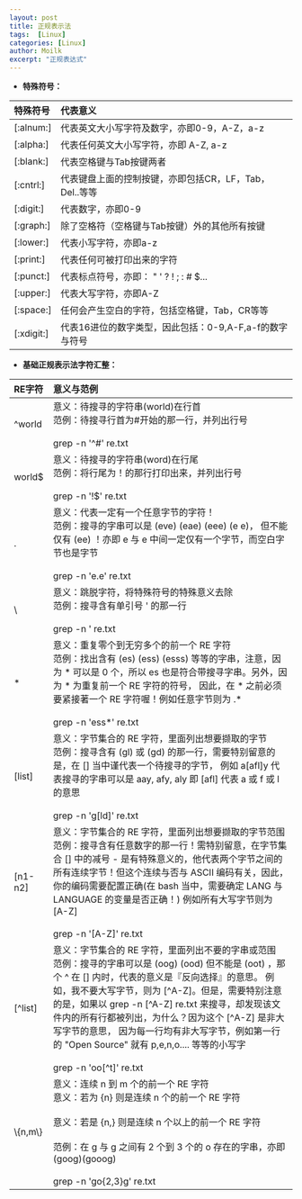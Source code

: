 ```yaml
---
layout: post
title: 正规表示法
tags:  [Linux]
categories: [Linux]
author: Moilk
excerpt: "正规表达式"
---
```


* **特殊符号：**

| 特殊符号 |	代表意义	|
| :-----	    |	:---------	|
| [:alnum:] | 代表英文大小写字符及数字，亦即0-9，A-Z，a-z |
| [:alpha:]  | 代表任何英文大小写字符，亦即 A-Z, a-z |
| [:blank:]  | 代表空格键与Tab按键两者 |
| [:cntrl:]   | 代表键盘上面的控制按键，亦即包括CR，LF，Tab，Del..等等 |
| [:digit:]   | 代表数字，亦即0-9 |
| [:graph:] | 除了空格符（空格键与Tab按键）外的其他所有按键 |
| [:lower:]  | 代表小写字符，亦即a-z |
| [:print:]   | 代表任何可被打印出来的字符 |
| [:punct:] | 代表标点符号，亦即： " ' ? ! ; : # $... |
| [:upper:] | 代表大写字符，亦即A-Z |
| [:space:] | 任何会产生空白的字符，包括空格键，Tab，CR等等 |
| [:xdigit:] | 代表16进位的数字类型，因此包括：0-9,A-F,a-f的数字与符号 |

* **基础正规表示法字符汇整：**

| RE字符  |	意义与范例	|
|   :-----  |	:--------	|
| ^world | 意义：待搜寻的字符串(world)在行首<br>范例：待搜寻行首为#开始的那一行，并列出行号</br> <br>grep -n '^#' re.txt</br> |
| world$ | 意义：待搜寻的字符串(word)在行尾<br>范例：将行尾为！的那行打印出来，并列出行号</br> <br>grep -n '!$' re.txt </br> |
| . 	 | 意义：代表一定有一个任意字节的字符！<br>范例：搜寻的字串可以是 (eve) (eae) (eee) (e e)， 但不能仅有 (ee) ！亦即 e 与 e 中间一定仅有一个字节，而空白字节也是字节</br> <br>grep -n 'e.e' re.txt</br> |
| \ | 意义：跳脱字符，将特殊符号的特殊意义去除 <br>范例：搜寻含有单引号 ' 的那一行</br><br>grep -n \' re.txt</br> |
| * | 意义：重复零个到无穷多个的前一个 RE 字符<br>范例：找出含有 (es) (ess) (esss) 等等的字串，注意，因为 * 可以是 0 个，所以 es 也是符合带搜寻字串。另外，因为 * 为重复前一个 RE 字符的符号， 因此，在 * 之前必须要紧接著一个 RE 字符喔！例如任意字节则为 .* </br><br>grep -n 'ess*' re.txt</br> |
| [list] | 意义：字节集合的 RE 字符，里面列出想要撷取的字节<br>范例：搜寻含有 (gl) 或 (gd) 的那一行，需要特别留意的是，在 [] 当中谨代表一个待搜寻的字节， 例如 a[afl]y 代表搜寻的字串可以是 aay, afy, aly 即 [afl] 代表 a 或 f 或 l 的意思</br><br>grep -n 'g[ld]' re.txt</br> |
| [n1-n2] | 意义：字节集合的 RE 字符，里面列出想要撷取的字节范围<br>范例：搜寻含有任意数字的那一行！需特别留意，在字节集合 [] 中的减号 - 是有特殊意义的，他代表两个字节之间的所有连续字节！但这个连续与否与 ASCII 编码有关，因此，你的编码需要配置正确(在 bash 当中，需要确定 LANG 与 LANGUAGE 的变量是否正确！) 例如所有大写字节则为 [A-Z]</br><br>grep -n '[A-Z]' re.txt</br> |
| [^list] | 意义：字节集合的 RE 字符，里面列出不要的字串或范围<br>范例：搜寻的字串可以是 (oog) (ood) 但不能是 (oot) ，那个 ^ 在 [] 内时，代表的意义是『反向选择』的意思。 例如，我不要大写字节，则为 [^A-Z]。但是，需要特别注意的是，如果以 grep -n [^A-Z] re.txt 来搜寻，却发现该文件内的所有行都被列出，为什么？因为这个 [^A-Z] 是非大写字节的意思， 因为每一行均有非大写字节，例如第一行的 "Open Source" 就有 p,e,n,o.... 等等的小写字</br><br>grep -n 'oo[^t]' re.txt</br> |
| \\{n,m\\} | 意义：连续 n 到 m 个的前一个 RE 字符<br>意义：若为 \{n\} 则是连续 n 个的前一个 RE 字符</br><br>意义：若是 \{n,\} 则是连续 n 个以上的前一个 RE 字符</br> <br>范例：在 g 与 g 之间有 2 个到 3 个的 o 存在的字串，亦即 (goog)(gooog)</br><br>grep -n 'go\{2,3\}g' re.txt</br>|